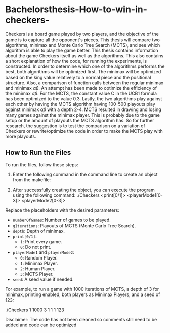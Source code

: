# Bachelorsthesis-How-to-win-in-checkers-

Checkers is a board game played by two players, and the objective of the game is to capture all the opponent's pieces. This thesis will compare two algorithms, minimax and Monte Carlo Tree Search (MCTS), and see which algorithm is able to play the game better. This thesis contains information about the game Checkers itself as well as the algorithms. This also contains a short explanation of how the code, for running the experiments, is constructed. In order to determine which one of the algorithms performs the best, both algorithms will be optimized first. The minimax will be optimized based on the king value relatively to a normal piece and the positional structure. Also, a comparison of function calls between the regular minimax and minimax $\alpha \beta$. An attempt has been made to optimize the efficiency of the minimax $\alpha \beta$. For the MCTS, the constant value C in the UCB1 formula has been optimized to the value 0.3. Lastly, the two algorithms play against each other by having the MCTS algorithm having 100-500 playouts play against minimax $\alpha \beta$ with a depth 2-4. MCTS resulted in drawing and losing many games against the minimax player. This is probably due to the game setup or the amount of playouts the MCTS algorithm has. So for further research, the suggestion is to test the comparison on a variation of Checkers or rewrite/optimize the code in order to make the MCTS play with more playouts.

## How to Run the Files

To run the files, follow these steps:

1. Enter the following command in the command line to create an object from the makefile:

2. After successfully creating the object, you can execute the program using the following command: ./Checkers <numberOfGames> <gIterations> <depth> <print[0/1]> <playerMode1[0-3]> <playerMode2[0-3]> <seed>

Replace the placeholders with the desired parameters:

- `numberOfGames`: Number of games to be played.
- `gIterations`: Playouts of MCTS (Monte Carlo Tree Search).
- `depth`: Depth of minimax.
- `print[0/1]`: 
  - `1`: Print every game.
  - `0`: Do not print.
- `playerMode1` and `playerMode2`:
  - `0`: Random Player.
  - `1`: Minimax Player.
  - `2`: Human Player.
  - `3`: MCTS Player.
- `seed`: A seed value if needed.

For example, to run a game with 1000 iterations of MCTS, a depth of 3 for minimax, printing enabled, both players as Minimax Players, and a seed of 123:

./Checkers 1 1000 3 1 1 1 123

Disclaimer: The code has not been cleaned so comments still need to be added and code can be optimized
